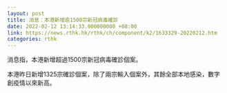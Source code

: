 ```yaml
---
layout: post
title: 消息：本港新增逾1500宗新冠病毒確診
date: 2022-02-12 13:14:33.000000000 +08:00
link: https://news.rthk.hk/rthk/ch/component/k2/1633329-20220212.htm
categories: rthk
---
```


消息指，本港新增超過1500宗新冠病毒確診個案。

本港昨日新增1325宗確診個案，除了兩宗輸入個案外，其餘全部本地感染，數字創疫情以來新高。
